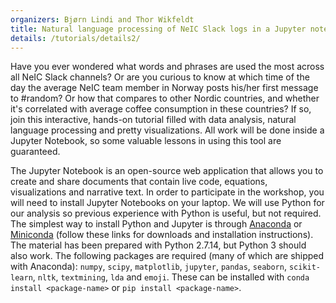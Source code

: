 ```yaml
---
organizers: Bjørn Lindi and Thor Wikfeldt
title: Natural language processing of NeIC Slack logs in a Jupyter notebook
details: /tutorials/details2/
---
```


Have you ever wondered what words and phrases are used the most across all NeIC Slack channels? Or are you curious to know at which time of the day the average NeIC team member in Norway posts his/her first message to #random? Or how that compares to other Nordic countries, and whether it's correlated with average coffee consumption in these countries?
If so, join this interactive, hands-on tutorial filled with data analysis, natural language processing and pretty visualizations. All work 
will be done inside a Jupyter Notebook, so some valuable lessons in using this tool are guaranteed. 

The Jupyter Notebook is an open-source web application that allows you to create and share documents that contain live code, equations, visualizations and narrative text. In order to participate in the workshop, you will need to install Jupyter Notebooks on your laptop. 
We will use Python for our analysis so previous experience with Python is useful, but not required.
The simplest way to install Python and Jupyter is through [Anaconda](https://www.anaconda.com/download/) or [Miniconda](https://conda.io/miniconda.html) (follow these links for downloads and installation instructions). The material has been prepared with Python 2.7.14, but Python 3 should also work.
The following packages are required (many of which are shipped with Anaconda): `numpy`, `scipy`, `matplotlib`, `jupyter`, `pandas`, `seaborn`, `scikit-learn`, `nltk`, `textmining`, `lda` and `emoji`. These can be installed with 
`conda install <package-name>` or `pip install <package-name>`.


